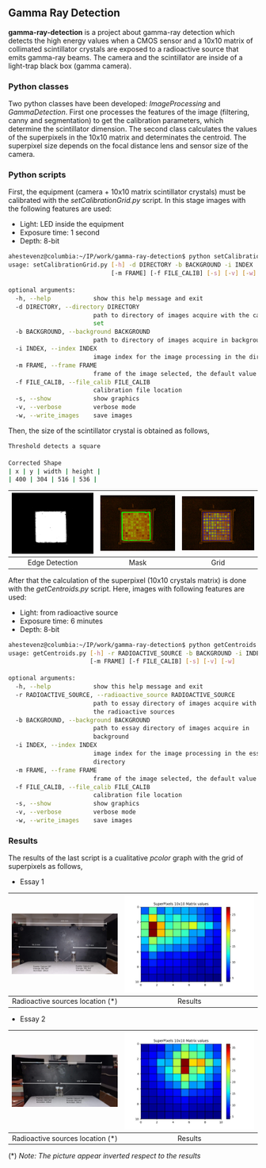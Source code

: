 ## Gamma Ray Detection

**gamma-ray-detection** is a project about gamma-ray detection which detects the high energy values when a CMOS sensor and a 10x10 matrix of collimated scintillator crystals are exposed to a radioactive source that emits gamma-ray beams. The camera and the scintillator are inside of a light-trap black box (gamma camera).

### Python classes

Two python classes have been developed: _ImageProcessing_ and _GammaDetection_. First one processes the features of the image (filtering, canny and segmentation) to get the calibration parameters, which determine the scintillator dimension. The second class calculates the values of the superpixels in the 10x10 matrix and determinates the centroid. The superpixel size depends on the focal distance lens and sensor size of the camera.


### Python scripts

First, the equipment (camera + 10x10 matrix scintillator crystals) must be calibrated  with the _setCalibrationGrid.py_ script. In this stage images with the following features are used:

* Light: LED inside the equipment
* Exposure time: 1 second
* Depth: 8-bit

```sh
ahestevenz@columbia:~/IP/work/gamma-ray-detection$ python setCalibrationGrid.py -h
usage: setCalibrationGrid.py [-h] -d DIRECTORY -b BACKGROUND -i INDEX
                             [-m FRAME] [-f FILE_CALIB] [-s] [-v] [-w]

optional arguments:
  -h, --help            show this help message and exit
  -d DIRECTORY, --directory DIRECTORY
                        path to directory of images acquire with the calibration
                        set
  -b BACKGROUND, --background BACKGROUND
                        path to directory of images acquire in background
  -i INDEX, --index INDEX
                        image index for the image processing in the directory
  -m FRAME, --frame FRAME
                        frame of the image selected, the default value is 0
  -f FILE_CALIB, --file_calib FILE_CALIB
                        calibration file location
  -s, --show            show graphics
  -v, --verbose         verbose mode
  -w, --write_images    save images

```
Then, the size of the scintillator crystal is obtained as follows,

```sh
Threshold detects a square

Corrected Shape
| x | y | width | height |
| 400 | 304 | 516 | 536 |
``` 
| <img src="img/img_thr.jpg" width="285"/> | <img src="img/img_diff_ocv_thr_mask.jpg" width="285"/> | <img src="img/img_diff_ocv_grid.jpg" width="285"/> |
|:---:|:---:|:---:|
| Edge Detection | Mask | Grid |

After that the calculation of the superpixel (10x10 crystals matrix) is done with the _getCentroids.py_ script. Here, images with following features are used:

* Light: from radioactive source
* Exposure time: 6 minutes
* Depth: 8-bit

```sh
ahestevenz@columbia:~/IP/work/gamma-ray-detection$ python getCentroids.py -h
usage: getCentroids.py [-h] -r RADIOACTIVE_SOURCE -b BACKGROUND -i INDEX
                       [-m FRAME] [-f FILE_CALIB] [-s] [-v] [-w]

optional arguments:
  -h, --help            show this help message and exit
  -r RADIOACTIVE_SOURCE, --radioactive_source RADIOACTIVE_SOURCE
                        path to essay directory of images acquire with
                        the radioactive sources
  -b BACKGROUND, --background BACKGROUND
                        path to essay directory of images acquire in
                        background
  -i INDEX, --index INDEX
                        image index for the image processing in the essay
                        directory
  -m FRAME, --frame FRAME
                        frame of the image selected, the default value is 0
  -f FILE_CALIB, --file_calib FILE_CALIB
                        calibration file location
  -s, --show            show graphics
  -v, --verbose         verbose mode
  -w, --write_images    save images
```
### Results

The results of the last script is a cualitative _pcolor_ graph with the grid of superpixels as follows,

* Essay 1

| <img src="img/essay_1.jpg" width="560"/> | <img src="img/essay_1_results.jpg" width="800"/> | 
|:---:|:---:|
| Radioactive sources location (*) | Results |

* Essay 2

| <img src="img/essay_2.jpg" width="560"/> | <img src="img/essay_2_results.jpg" width="800"/> | 
|:---:|:---:|
| Radioactive sources location (*) | Results |

(*) _Note: The picture appear inverted respect to the results_

